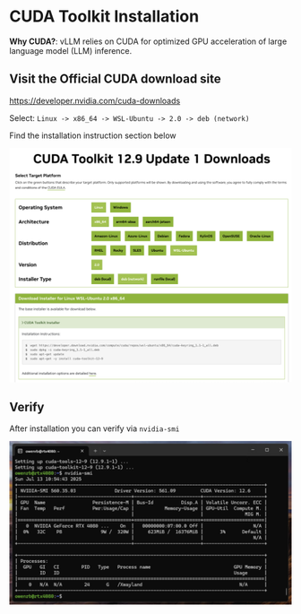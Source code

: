 # CUDA Toolkit Installation

**Why CUDA?**: vLLM relies on CUDA for optimized GPU acceleration of large language model (LLM) inference.

## Visit the Official CUDA download site

https://developer.nvidia.com/cuda-downloads

Select: `Linux -> x86_64 -> WSL-Ubuntu -> 2.0 -> deb (network)`

Find the installation instruction section below

![CUDA Toolkit](./static/040-cuda-download-site.png)

## Verify

After installation you can verify via `nvidia-smi`

![NVIDIA-SMI](./static/050-nvidia-smi.png)

